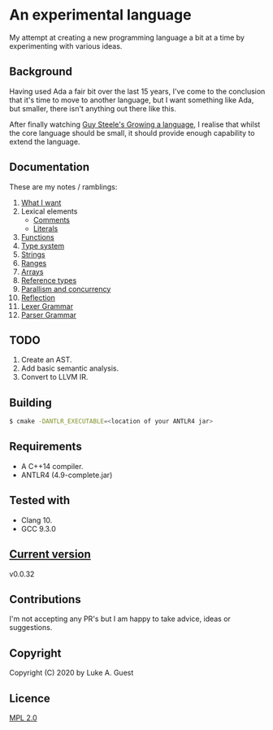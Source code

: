 # An experimental language

My attempt at creating a new programming language a bit at a time by experimenting with various ideas.

## Background

Having used Ada a fair bit over the last 15 years, I've come to the conclusion that it's time to move to another language, but I want something like Ada, but smaller, there isn't anything out there like this.

After finally watching [Guy Steele's Growing a language](https://youtu.be/_ahvzDzKdB0), I realise that whilst the core language should be small, it should provide enough capability to extend the language.

## Documentation

These are my notes / ramblings:

1. [What I want](./docs/notes/what-i-want.md)
2. Lexical elements
   * [Comments](./docs/notes/comments.md)
   * [Literals](./docs/notes/literals.md)
3. [Functions](./docs/notes/functions.md)
4. [Type system](./docs/notes/type-system.md)
5. [Strings](./docs/notes/strings.md)
6. [Ranges](./docs/notes/ranges.md)
7. [Arrays](./docs/notes/arrays.md)
8. [Reference types](./docs/notes/reference-types.md)
9. [Parallism and concurrency](/docs/notes/parallelism-concurrency.md)
10. [Reflection](./docs/notes/reflection.md)
11. [Lexer Grammar](./src/ExperimentalLexer.g4)
12. [Parser Grammar](./src/ExperimentalParser.g4)

## TODO

1. Create an AST.
2. Add basic semantic analysis.
3. Convert to LLVM IR.

## Building

```bash
$ cmake -DANTLR_EXECUTABLE=<location of your ANTLR4 jar>
```

## Requirements

* A C++14 compiler.
* ANTLR4 (4.9-complete.jar)

## Tested with

* Clang 10.
* GCC 9.3.0

## [Current version](http://www.semver.org)

v0.0.32

## Contributions

I'm not accepting any PR's but I am happy to take advice, ideas or suggestions.

## Copyright

Copyright (C) 2020 by Luke A. Guest

## Licence

[MPL 2.0](./LICENCE.txt)
